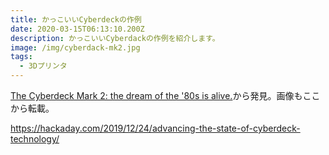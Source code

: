 ```yaml
---
title: かっこいいCyberdeckの作例
date: 2020-03-15T06:13:10.200Z
description: かっこいいCyberdackの作例を紹介します。
image: /img/cyberdack-mk2.jpg
tags:
  - 3Dプリンタ
---
```

[The Cyberdeck Mark 2: the dream of the '80s is alive.](https://imgur.com/gallery/Nx1dnUw)から発見。画像もここから転載。

https://hackaday.com/2019/12/24/advancing-the-state-of-cyberdeck-technology/
